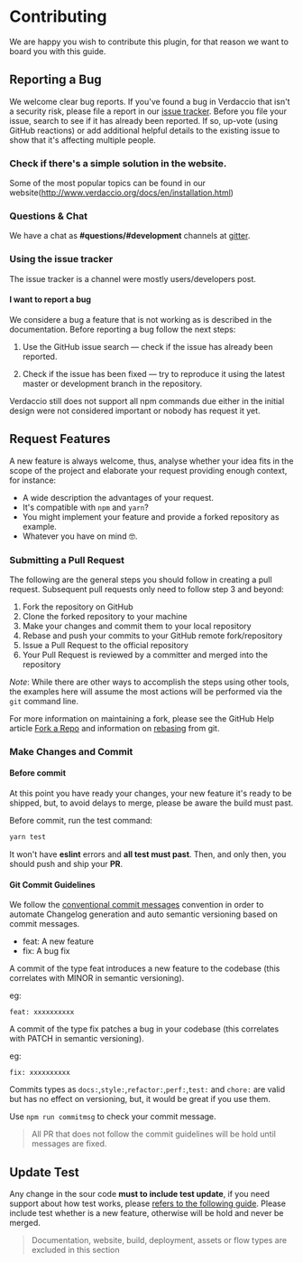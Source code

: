 # Contributing

We are happy you wish to contribute this plugin, for that reason we want to board you with this guide.

## Reporting a Bug

We welcome clear bug reports. If you've found a bug in Verdaccio that isn't a security risk, please file a report in our [issue tracker](https://github.com/verdaccio/verdaccio-htpasswd/issues). Before you file your issue, search to see if it has already been reported. If so, up-vote (using GitHub reactions) or add additional helpful details to the existing issue to show that it's affecting multiple people.

### Check if there's a simple solution in the website.

Some of the most popular topics can be found in our website(http://www.verdaccio.org/docs/en/installation.html)

### Questions & Chat

We have a chat as **#questions/#development** channels at  [gitter](https://gitter.im/verdaccio/).

### Using the issue tracker

The issue tracker is a channel were mostly users/developers post.

#### I want to report a bug

We considere a bug a feature that is not working as is described in the documentation. Before reporting a bug follow the next steps:

1. Use the GitHub issue search — check if the issue has already been reported.

2. Check if the issue has been fixed — try to reproduce it using the latest master or development branch in the repository.

Verdaccio still does not support all npm commands due either in the initial design were not considered important or nobody has request it yet.

## Request Features

A new feature is always welcome, thus, analyse whether your idea fits in the scope of the project and elaborate your request providing enough context, for instance:

* A wide description the advantages of your request.
* It's compatible with `npm` and `yarn`?
* You might implement your feature and provide a forked repository as example.
* Whatever you have on mind 🤓.

### Submitting a Pull Request
The following are the general steps you should follow in creating a pull request.  Subsequent pull requests only need
to follow step 3 and beyond:

1. Fork the repository on GitHub
2. Clone the forked repository to your machine
3. Make your changes and commit them to your local repository
4. Rebase and push your commits to your GitHub remote fork/repository
5. Issue a Pull Request to the official repository
6. Your Pull Request is reviewed by a committer and merged into the repository

*Note*: While there are other ways to accomplish the steps using other tools, the examples here will assume the most
actions will be performed via the `git` command line.

For more information on maintaining a fork, please see the GitHub Help article [Fork a Repo](https://help.github.com/articles/fork-a-repo/) and information on
[rebasing](https://git-scm.com/book/en/v2/Git-Branching-Rebasing) from git.

### Make Changes and Commit

#### Before commit

At this point you have ready your changes, your new feature it's ready to be shipped, but, to avoid delays to merge, please be aware the build must past.

Before commit, run the test command:

```bash
yarn test
```
It won't have **eslint** errors and **all test must past**. Then, and only then, you should push and ship your **PR**.

#### Git Commit Guidelines

We follow the [conventional commit messages](https://conventionalcommits.org/) convention in order to automate Changelog generation and auto semantic versioning based on commit messages.

* feat: A new feature
* fix: A bug fix

A commit of the type feat introduces a new feature to the codebase (this correlates with MINOR in semantic versioning).

eg:
```
feat: xxxxxxxxxx
````

A commit of the type fix patches a bug in your codebase (this correlates with PATCH in semantic versioning).

eg:
```
fix: xxxxxxxxxx
````

Commits types as `docs:`,`style:`,`refactor:`,`perf:`,`test:` and `chore:` are valid but has no effect on versioning, but, it would be great if you use them.

Use `npm run commitmsg` to check your commit message.

> All PR that does not follow the commit guidelines will be hold until messages are fixed.

## Update Test

Any change in the sour code **must to include test update**, if you need support about how test works, please [refers to the following guide](https://github.com/verdaccio/verdaccio/wiki/Running-and-Debugging-tests). Please include test whether is a new feature, otherwise will be hold and never be merged.

> Documentation, website, build, deployment, assets  or flow types are excluded in this section